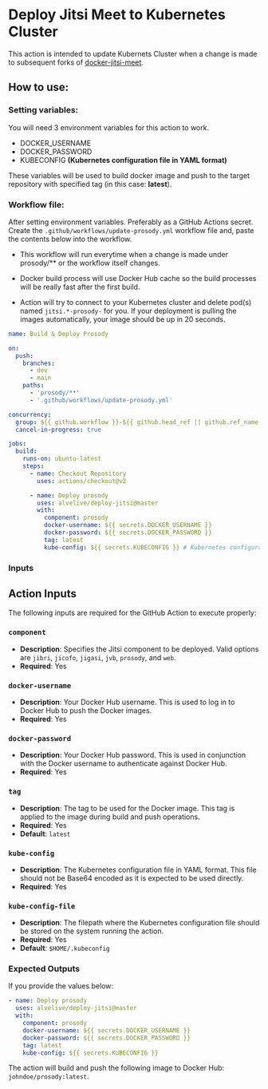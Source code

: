 # Deploy Jitsi Meet to Kubernetes Cluster

This action is intended to update Kubernets Cluster when a change is made to
subsequent forks of
[docker-jitsi-meet](https://github.com/jitsi/docker-jitsi-meet.git).

## How to use:

### Setting variables:

You will need 3 environment variables for this action to work.

- DOCKER_USERNAME
- DOCKER_PASSWORD
- KUBECONFIG **(Kubernetes configuration file in YAML format)**

These variables will be used to build docker image and push to the target
repository with specified tag (in this case: **latest**).

### Workflow file:

After setting environment variables. Preferably as a GitHub Actions secret.
Create the `.github/workflows/update-prosody.yml` workflow file and, paste the
contents below into the workflow.

- This workflow will run everytime when a change is made under prosody/\*\* or
  the workflow itself changes.

- Docker build process will use Docker Hub cache so the build processes will be
  really fast after the first build.

- Action will try to connect to your Kubernetes cluster and delete pod(s) named
  `jitsi.*-prosody-` for you. If your deployment is pulling the images
  automatically, your image should be up in 20 seconds.

```yml
name: Build & Deploy Prosody

on:
  push:
    branches:
      - dev
      - main
    paths:
      - 'prosody/**'
      - '.github/workflows/update-prosody.yml'

concurrency:
  group: ${{ github.workflow }}-${{ github.head_ref || github.ref_name }}
  cancel-in-progress: true

jobs:
  build:
    runs-on: ubuntu-latest
    steps:
      - name: Checkout Repository
        uses: actions/checkout@v2

      - name: Deploy prosody
        uses: alvelive/deploy-jitsi@master
        with:
          component: prosody
          docker-username: ${{ secrets.DOCKER_USERNAME }}
          docker-password: ${{ secrets.DOCKER_PASSWORD }}
          tag: latest
          kube-config: ${{ secrets.KUBECONFIG }} # Kubernetes configuration file in YAML format
```

### Inputs

## Action Inputs

The following inputs are required for the GitHub Action to execute properly:

### `component`

- **Description**: Specifies the Jitsi component to be deployed. Valid options
  are `jibri`, `jicofo`, `jigasi`, `jvb`, `prosody`, and `web`.
- **Required**: Yes

### `docker-username`

- **Description**: Your Docker Hub username. This is used to log in to Docker
  Hub to push the Docker images.
- **Required**: Yes

### `docker-password`

- **Description**: Your Docker Hub password. This is used in conjunction with
  the Docker username to authenticate against Docker Hub.
- **Required**: Yes

### `tag`

- **Description**: The tag to be used for the Docker image. This tag is applied
  to the image during build and push operations.
- **Required**: Yes
- **Default**: `latest`

### `kube-config`

- **Description**: The Kubernetes configuration file in YAML format. This file
  should not be Base64 encoded as it is expected to be used directly.
- **Required**: Yes

### `kube-config-file`

- **Description**: The filepath where the Kubernetes configuration file should
  be stored on the system running the action.
- **Required**: Yes
- **Default**: `$HOME/.kubeconfig`

### Expected Outputs

If you provide the values below:

```yml
- name: Deploy prosody
  uses: alvelive/deploy-jitsi@master
  with:
    component: prosody
    docker-username: ${{ secrets.DOCKER_USERNAME }}
    docker-password: ${{ secrets.DOCKER_PASSWORD }}
    tag: latest
    kube-config: ${{ secrets.KUBECONFIG }}
```

The action will build and push the following image to Docker Hub:
`johndoe/prosody:latest`.
